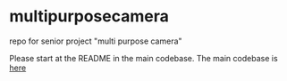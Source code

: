 # multipurposecamera

repo for senior project "multi purpose camera"

Please start at the README in the main codebase. The main codebase is [here](./EE_team/multipurpose_cam_main)
